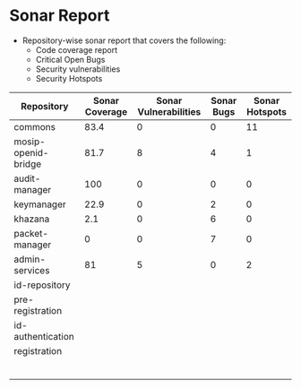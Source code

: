 # Sonar Report

* Repository-wise sonar report that covers the following:
    * Code coverage report
    * Critical Open Bugs
    * Security vulnerabilities
    * Security Hotspots


|    Repository        |   Sonar Coverage    | Sonar Vulnerabilities |   Sonar Bugs     |  Sonar Hotspots  |
|----------------------|---------------------|-----------------------|------------------|------------------|
| commons              |   83.4              |         0             |   0              |        11        |
| mosip-openid-bridge  |   81.7              |          8            |       4          |         1        |
| audit-manager        |  100                |           0           |     0            |         0        |
| keymanager           |    22.9             |         0              |   2             |    0             |
| khazana              |  2.1                   |  0                  |   6             |     0             |
| packet-manager       | 0                    |       0               |   7             |     0             |
| admin-services       |    81               |        5               |   0             |    2              |
| id-repository        |                     |                       |                  |                  |
| pre-registration     |                     |                       |                  |                  |
|  id-authentication   |                     |                       |                  |                  |
|   registration       |                     |                       |                  |                  |
|                  |                     |                       |                  |                  |
|                  |                     |                       |                  |                  |
|                  |                     |                       |                  |                  |
|                  |                     |                       |                  |                  |
|                  |                     |                       |                  |                  |
|                  |                     |                       |                  |                  |
